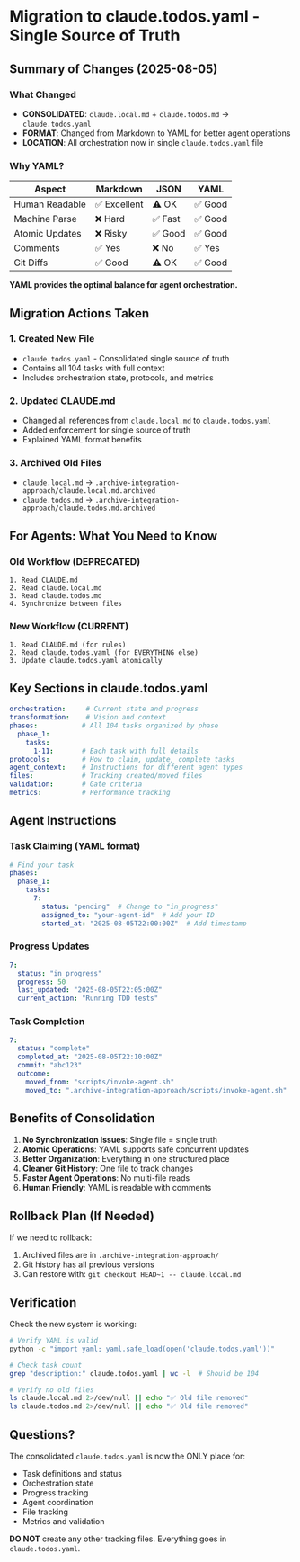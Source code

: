 # Migration to claude.todos.yaml - Single Source of Truth

## Summary of Changes (2025-08-05)

### What Changed
- **CONSOLIDATED**: `claude.local.md` + `claude.todos.md` → `claude.todos.yaml`
- **FORMAT**: Changed from Markdown to YAML for better agent operations
- **LOCATION**: All orchestration now in single `claude.todos.yaml` file

### Why YAML?
| Aspect | Markdown | JSON | YAML |
|--------|----------|------|------|
| Human Readable | ✅ Excellent | ⚠️ OK | ✅ Good |
| Machine Parse | ❌ Hard | ✅ Fast | ✅ Good |
| Atomic Updates | ❌ Risky | ✅ Good | ✅ Good |
| Comments | ✅ Yes | ❌ No | ✅ Yes |
| Git Diffs | ✅ Good | ⚠️ OK | ✅ Good |

**YAML provides the optimal balance for agent orchestration.**

## Migration Actions Taken

### 1. Created New File
- `claude.todos.yaml` - Consolidated single source of truth
- Contains all 104 tasks with full context
- Includes orchestration state, protocols, and metrics

### 2. Updated CLAUDE.md
- Changed all references from `claude.local.md` to `claude.todos.yaml`
- Added enforcement for single source of truth
- Explained YAML format benefits

### 3. Archived Old Files
- `claude.local.md` → `.archive-integration-approach/claude.local.md.archived`
- `claude.todos.md` → `.archive-integration-approach/claude.todos.md.archived`

## For Agents: What You Need to Know

### Old Workflow (DEPRECATED)
```
1. Read CLAUDE.md
2. Read claude.local.md
3. Read claude.todos.md
4. Synchronize between files
```

### New Workflow (CURRENT)
```
1. Read CLAUDE.md (for rules)
2. Read claude.todos.yaml (for EVERYTHING else)
3. Update claude.todos.yaml atomically
```

## Key Sections in claude.todos.yaml

```yaml
orchestration:     # Current state and progress
transformation:    # Vision and context
phases:           # All 104 tasks organized by phase
  phase_1:
    tasks:
      1-11:       # Each task with full details
protocols:        # How to claim, update, complete tasks
agent_context:    # Instructions for different agent types
files:            # Tracking created/moved files
validation:       # Gate criteria
metrics:          # Performance tracking
```

## Agent Instructions

### Task Claiming (YAML format)
```yaml
# Find your task
phases:
  phase_1:
    tasks:
      7:
        status: "pending"  # Change to "in_progress"
        assigned_to: "your-agent-id"  # Add your ID
        started_at: "2025-08-05T22:00:00Z"  # Add timestamp
```

### Progress Updates
```yaml
7:
  status: "in_progress"
  progress: 50
  last_updated: "2025-08-05T22:05:00Z"
  current_action: "Running TDD tests"
```

### Task Completion
```yaml
7:
  status: "complete"
  completed_at: "2025-08-05T22:10:00Z"
  commit: "abc123"
  outcome:
    moved_from: "scripts/invoke-agent.sh"
    moved_to: ".archive-integration-approach/scripts/invoke-agent.sh"
```

## Benefits of Consolidation

1. **No Synchronization Issues**: Single file = single truth
2. **Atomic Operations**: YAML supports safe concurrent updates
3. **Better Organization**: Everything in one structured place
4. **Cleaner Git History**: One file to track changes
5. **Faster Agent Operations**: No multi-file reads
6. **Human Friendly**: YAML is readable with comments

## Rollback Plan (If Needed)

If we need to rollback:
1. Archived files are in `.archive-integration-approach/`
2. Git history has all previous versions
3. Can restore with: `git checkout HEAD~1 -- claude.local.md`

## Verification

Check the new system is working:
```bash
# Verify YAML is valid
python -c "import yaml; yaml.safe_load(open('claude.todos.yaml'))"

# Check task count
grep "description:" claude.todos.yaml | wc -l  # Should be 104

# Verify no old files
ls claude.local.md 2>/dev/null || echo "✅ Old file removed"
ls claude.todos.md 2>/dev/null || echo "✅ Old file removed"
```

## Questions?

The consolidated `claude.todos.yaml` is now the ONLY place for:
- Task definitions and status
- Orchestration state
- Progress tracking
- Agent coordination
- File tracking
- Metrics and validation

**DO NOT** create any other tracking files. Everything goes in `claude.todos.yaml`.